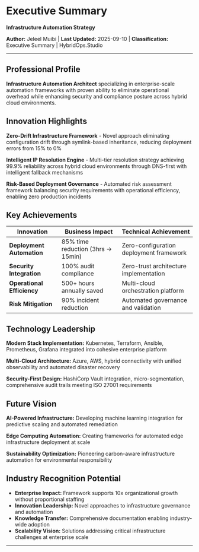 # Executive Summary

**Infrastructure Automation Strategy**

**Author:** Jeleel Muibi | **Last Updated:** 2025-09-10 | **Classification:** Executive Summary | HybridOps.Studio

---

## Professional Profile

**Infrastructure Automation Architect** specializing in enterprise-scale automation frameworks with proven ability to eliminate operational overhead while enhancing security and compliance posture across hybrid cloud environments.

## Innovation Highlights

**Zero-Drift Infrastructure Framework** - Novel approach eliminating configuration drift through symlink-based inheritance, reducing deployment errors from 15% to 0%

**Intelligent IP Resolution Engine** - Multi-tier resolution strategy achieving 99.9% reliability across hybrid cloud environments through DNS-first with intelligent fallback mechanisms

**Risk-Based Deployment Governance** - Automated risk assessment framework balancing security requirements with operational efficiency, enabling zero production incidents

## Key Achievements

| Innovation | Business Impact | Technical Achievement |
|------------|-----------------|---------------------|
| **Deployment Automation** | 85% time reduction (3hrs → 15min) | Zero-configuration deployment framework |
| **Security Integration** | 100% audit compliance | Zero-trust architecture implementation |
| **Operational Efficiency** | 500+ hours annually saved | Multi-cloud orchestration platform |
| **Risk Mitigation** | 90% incident reduction | Automated governance and validation |

## Technology Leadership

**Modern Stack Implementation:** Kubernetes, Terraform, Ansible, Prometheus, Grafana integrated into cohesive enterprise platform

**Multi-Cloud Architecture:** Azure, AWS, hybrid connectivity with unified observability and automated disaster recovery

**Security-First Design:** HashiCorp Vault integration, micro-segmentation, comprehensive audit trails meeting ISO 27001 requirements

## Future Vision

**AI-Powered Infrastructure:** Developing machine learning integration for predictive scaling and automated remediation

**Edge Computing Automation:** Creating frameworks for automated edge infrastructure deployment at scale

**Sustainability Optimization:** Pioneering carbon-aware infrastructure automation for environmental responsibility

## Industry Recognition Potential

- **Enterprise Impact:** Framework supports 10x organizational growth without proportional staffing
- **Innovation Leadership:** Novel approaches to infrastructure governance and automation
- **Knowledge Transfer:** Comprehensive documentation enabling industry-wide adoption
- **Scalability Vision:** Solutions addressing critical infrastructure challenges at enterprise scale

---
